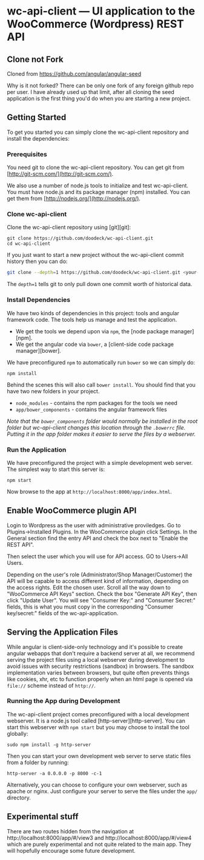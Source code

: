 # wc-api-client — UI application to the WooCommerce (Wordpress) REST API

## Clone not Fork

Cloned from https://github.com/angular/angular-seed

Why is it not forked? There can be only one fork of any foreign github repo per user. I have already used up that limit, after all cloning the seed application is the first thing you'd do when you are starting a new project.

## Getting Started

To get you started you can simply clone the wc-api-client repository and install the dependencies:

### Prerequisites

You need git to clone the wc-api-client repository. You can get git from
[http://git-scm.com/](http://git-scm.com/).

We also use a number of node.js tools to initialize and test wc-api-client. You must have node.js and
its package manager (npm) installed.  You can get them from [http://nodejs.org/](http://nodejs.org/).

### Clone wc-api-client

Clone the wc-api-client repository using [git][git]:

```
git clone https://github.com/doodeck/wc-api-client.git
cd wc-api-client
```

If you just want to start a new project without the wc-api-client commit history then you can do:

```bash
git clone --depth=1 https://github.com/doodeck/wc-api-client.git <your-project-name>
```

The `depth=1` tells git to only pull down one commit worth of historical data.

### Install Dependencies

We have two kinds of dependencies in this project: tools and angular framework code.  The tools help
us manage and test the application.

* We get the tools we depend upon via `npm`, the [node package manager][npm].
* We get the angular code via `bower`, a [client-side code package manager][bower].

We have preconfigured `npm` to automatically run `bower` so we can simply do:

```
npm install
```

Behind the scenes this will also call `bower install`.  You should find that you have two new
folders in your project.

* `node_modules` - contains the npm packages for the tools we need
* `app/bower_components` - contains the angular framework files

*Note that the `bower_components` folder would normally be installed in the root folder but
wc-api-client changes this location through the `.bowerrc` file.  Putting it in the app folder makes
it easier to serve the files by a webserver.*

### Run the Application

We have preconfigured the project with a simple development web server.  The simplest way to start
this server is:

```
npm start
```

Now browse to the app at `http://localhost:8000/app/index.html`.

## Enable WooCommerce plugin API

Login to Wordpress as the user with administrative proviledges. Go to Plugins->Installed Plugins. In the WooCommerce plugin click Settings. In the General section find the entry API and check the box next to "Enable the REST API".

Then select the user which you will use for API access. GO to Users->All Users.

Depending on the user's role (Administrator/Shop Manager/Customer) the API will be capable to access different kind of information, depending on the access rights. Edit the chosen user. Scroll all the way down to "WooCommerce API Keys" section. Check the box "Generate API Key", then click "Update User". You will see "Consumer Key:" and "Consumer Secret:" fields, this is what you must copy in the corresponding "Consumer key/secret:" fields of the wc-api-application.


## Serving the Application Files

While angular is client-side-only technology and it's possible to create angular webapps that
don't require a backend server at all, we recommend serving the project files using a local
webserver during development to avoid issues with security restrictions (sandbox) in browsers. The
sandbox implementation varies between browsers, but quite often prevents things like cookies, xhr,
etc to function properly when an html page is opened via `file://` scheme instead of `http://`.


### Running the App during Development

The wc-api-client project comes preconfigured with a local development webserver.  It is a node.js
tool called [http-server][http-server].  You can start this webserver with `npm start` but you may choose to
install the tool globally:

```
sudo npm install -g http-server
```

Then you can start your own development web server to serve static files from a folder by
running:

```
http-server -a 0.0.0.0 -p 8000 -c-1
```

Alternatively, you can choose to configure your own webserver, such as apache or nginx. Just
configure your server to serve the files under the `app/` directory.

## Experimental stuff
There are two routes hidden from the navigation at
http://localhost:8000/app/#/view3 and http://localhost:8000/app/#/view4
which are purely experimental and not quite related to the main app. They will hopefully encourage some future development.


